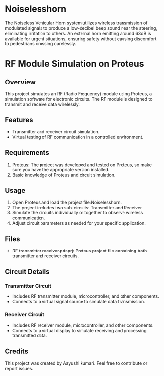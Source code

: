 # Noiselesshorn
The Noiseless Vehicular Horn system utilizes wireless transmission of modulated signals to produce a low-decibel beep sound near the steering, eliminating irritation to others. An external horn emitting around 63dB is available for urgent situations, ensuring safety without causing discomfort to pedestrians crossing carelessly.
# RF Module Simulation on Proteus

## Overview
This project simulates an RF (Radio Frequency) module using Proteus, a simulation software for electronic circuits. The RF module is designed to transmit and receive data wirelessly.

## Features
- Transmitter and receiver circuit simulation.
- Virtual testing of RF communication in a controlled environment.

## Requirements
1. Proteus: The project was developed and tested on Proteus, so make sure you have the appropriate version installed.
2. Basic knowledge of Proteus and circuit simulation.

## Usage
1. Open Proteus and load the project file:Noiselesshorn.
2. The project includes two sub-circuits: Transmitter and Receiver.
3. Simulate the circuits individually or together to observe wireless communication.
4. Adjust circuit parameters as needed for your specific application.

## Files
- RF transmitter receiver.pdsprj: Proteus project file containing both transmitter and receiver circuits.

## Circuit Details
### Transmitter Circuit
- Includes RF transmitter module, microcontroller, and other components.
- Connects to a virtual signal source to simulate data transmission.

### Receiver Circuit
- Includes RF receiver module, microcontroller, and other components.
- Connects to a virtual display to simulate receiving and processing transmitted data.

## Credits
This project was created by Aayushi kumari. Feel free to contribute or report issues.


